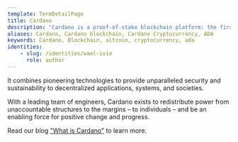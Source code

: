 ```yaml
---
template: TermDetailPage
title: Cardano
description: "Cardano is a proof-of-stake blockchain platform: the first to be founded on peer-reviewed research and developed through evidence-based methods."
aliases: Cardano, Cardano blockchain, Cardano Cryptocurrency, ADA
keywords: Cardano, Blockchain, altcoin, cryptocurrency, ada
identities: 
    - slug: /identities/wael-ivie
      role: author
---
```


It combines pioneering technologies to provide unparalleled security and sustainability to decentralized applications, systems, and societies.

With a leading team of engineers, Cardano exists to redistribute power from unaccountable structures to the margins – to individuals – and be an enabling force for positive change and progress. 

Read our blog ["What is Cardano"](/en/blogs/what-is-cardano.md) to learn more.